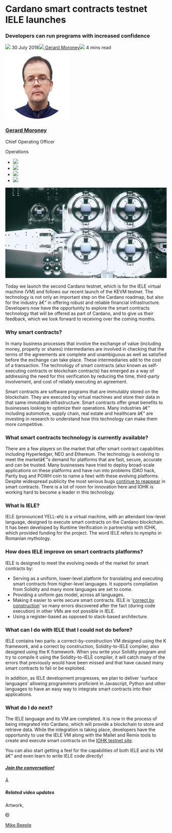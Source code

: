 # Cardano smart contracts testnet IELE launches
### **Developers can run programs with increased confidence**
![](img/2018-07-30-cardano-smart-contracts-testnet-iele-launches.002.png) 30 July 2018![](img/2018-07-30-cardano-smart-contracts-testnet-iele-launches.002.png)[ Gerard Moroney](/en/blog/authors/gerard-moroney/page-1/)![](img/2018-07-30-cardano-smart-contracts-testnet-iele-launches.003.png) 4 mins read

![Gerard Moroney](img/2018-07-30-cardano-smart-contracts-testnet-iele-launches.004.png)[](/en/blog/authors/gerard-moroney/page-1/)
### [**Gerard Moroney**](/en/blog/authors/gerard-moroney/page-1/)
Chief Operating Officer

Operations

- ![](img/2018-07-30-cardano-smart-contracts-testnet-iele-launches.005.png)[](mailto:gerard.moroney@iohk.io "Email")
- ![](img/2018-07-30-cardano-smart-contracts-testnet-iele-launches.006.png)[](https://ie.linkedin.com/in/gmoroney "LinkedIn")
- ![](img/2018-07-30-cardano-smart-contracts-testnet-iele-launches.007.png)[](https://twitter.com/gmanroney "Twitter")
- ![](img/2018-07-30-cardano-smart-contracts-testnet-iele-launches.008.png)[](https://github.com/gmanroney "GitHub")

![Cardano smart contracts testnet IELE launches](img/2018-07-30-cardano-smart-contracts-testnet-iele-launches.009.jpeg)

Today we launch the second Cardano testnet, which is for the IELE virtual machine (VM) and follows our recent launch of the KEVM testnet. The technology is not only an important step on the Cardano roadmap, but also for the industry â€“ in offering robust and reliable financial infrastructure. Developers now have the opportunity to explore the smart contracts technology that will be offered as part of Cardano, and to give us their feedback, which we look forward to receiving over the coming months.
### **Why smart contracts?**
In many business processes that involve the exchange of value (including money, property or shares) intermediaries are involved in checking that the terms of the agreements are complete and unambiguous as well as satisfied before the exchange can take place. These intermediaries add to the cost of a transaction. The technology of smart contracts (also known as self-executing contracts or blockchain contracts) has emerged as a way of addressing the need for this verification by reducing the time, third-party involvement, and cost of reliably executing an agreement.

Smart contracts are software programs that are immutably stored on the blockchain. They are executed by virtual machines and store their data in that same immutable infrastructure. Smart contracts offer great benefits to businesses looking to optimize their operations. Many industries â€“ including automotive, supply chain, real estate and healthcare â€“ are investing in research to understand how this technology can make them more competitive.
### **What smart contracts technology is currently available?**
There are a few players on the market that offer smart contract capabilities including Hyperledger, NEO and Ethereum. The technology is evolving to meet the marketâ€™s demand for platforms that are fast, secure, accurate and can be trusted. Many businesses have tried to deploy broad-scale applications on these platforms and have run into problems (DAO hack, Parity bug and POWH coin to name a few) with these evolving platforms. Despite widespread publicity the most serious bugs [continue to reappear](https://arxiv.org/pdf/1802.06038.pdf "Finding The Greedy, Prodigal, and Suicidal Contracts at Scale") in smart contracts. There is a lot of room for innovation here and IOHK is working hard to become a leader in this technology.
### **What Is IELE?**
IELE (pronounced YELL-eh) is a virtual machine, with an attendant low-level language, designed to execute smart contracts on the Cardano blockchain. It has been developed by Runtime Verification in partnership with IOHK, which provided funding for the project. The word IELE refers to nymphs in Romanian mythology.
### **How does IELE improve on smart contracts platforms?**
IELE is designed to meet the evolving needs of the market for smart contracts by:

- Serving as a uniform, lower-level platform for translating and executing smart contracts from higher-level languages. It supports compilation from Solidity and many more languages are set to come.
- Providing a uniform gas model, across all languages.
- Making it easier to write secure smart contracts. IELE is '[correct by construction](https://testnet.iohkdev.io/goguen/iele/about/semantics-based-compilation/ "testnet.iohkdev.io")' so many errors discovered after the fact (during code execution) in other VMs are not possible in IELE.
- Using a register-based as opposed to stack-based architecture.
### **What can I do with IELE that I could not do before?**
IELE contains two parts: a correct-by-construction VM designed using the K framework, and a correct by construction, Solidity-to-IELE compiler, also designed using the K framework. When you write your Solidity program and try to compile it using the Solidity-to-IELE compiler, it will catch many of the errors that previously would have been missed and that have caused many smart contracts to fail or be exploited.

In addition, as IELE development progresses, we plan to deliver 'surface languages' allowing programmers proficient in Javascript, Python and other languages to have an easy way to integrate smart contracts into their applications.
### **What do I do next?**
The IELE language and its VM are completed. It is now in the process of being integrated into Cardano, which will provide a blockchain to store and retrieve data. While the integration is taking place, developers have the opportunity to use the IELE VM along with the Mallet and Remix tools to create and execute smart contracts on the [IOHK testnet site](https://testnet.iohkdev.io/ "testnet.iohkdev.io").

You can also start getting a feel for the capabilities of both IELE and its VM â€“ and even learn to write IELE code directly!
##### [**Join the conversation!**](https://forum.cardano.org/t/iohk-statement-cardano-smart-contracts-testnet-iele-launches/14432 "IOHK Statement: Cardano smart contracts testnet IELE launches")
Â 
##### **Related video updates**
Artwork, [](https://creativecommons.org/licenses/by/4.0/ "Creative Commons")

![Creative Commons](img/2018-07-30-cardano-smart-contracts-testnet-iele-launches.010.png)[](https://creativecommons.org/licenses/by/4.0/ "Creative Commons")[](http://www.beeple-crap.com)

[Mike Beeple](http://www.beeple-crap.com)
